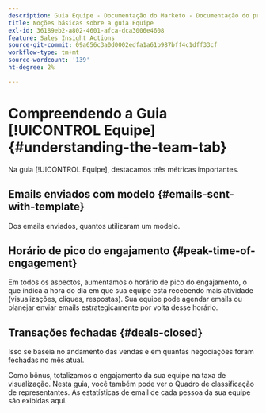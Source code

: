 ```yaml
---
description: Guia Equipe - Documentação do Marketo - Documentação do produto
title: Noções básicas sobre a guia Equipe
exl-id: 36189eb2-a802-4601-afca-dca3006e4608
feature: Sales Insight Actions
source-git-commit: 09a656c3a0d0002edfa1a61b987bff4c1dff33cf
workflow-type: tm+mt
source-wordcount: '139'
ht-degree: 2%

---
```


# Compreendendo a Guia [!UICONTROL Equipe] {#understanding-the-team-tab}

Na guia [!UICONTROL Equipe], destacamos três métricas importantes.

## Emails enviados com modelo {#emails-sent-with-template}

Dos emails enviados, quantos utilizaram um modelo.

## Horário de pico do engajamento {#peak-time-of-engagement}

Em todos os aspectos, aumentamos o horário de pico do engajamento, o que indica a hora do dia em que sua equipe está recebendo mais atividade (visualizações, cliques, respostas). Sua equipe pode agendar emails ou planejar enviar emails estrategicamente por volta desse horário.

## Transações fechadas {#deals-closed}

Isso se baseia no andamento das vendas e em quantas negociações foram fechadas no mês atual.

Como bônus, totalizamos o engajamento da sua equipe na taxa de visualização. Nesta guia, você também pode ver o Quadro de classificação de representantes. As estatísticas de email de cada pessoa da sua equipe são exibidas aqui.
